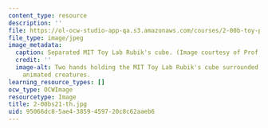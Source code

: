 ```yaml
---
content_type: resource
description: ''
file: https://ol-ocw-studio-app-qa.s3.amazonaws.com/courses/2-00b-toy-product-design-spring-2021/95066dc85ae43859459720c8c62aaeb6_2-00bs21-th.jpg
file_type: image/jpeg
image_metadata:
  caption: Separated MIT Toy Lab Rubik's cube. (Image courtesy of Prof. David Wallace.)
  credit: ''
  image-alt: Two hands holding the MIT Toy Lab Rubik's cube surrounded by fanciful
    animated creatures.
learning_resource_types: []
ocw_type: OCWImage
resourcetype: Image
title: 2-00bs21-th.jpg
uid: 95066dc8-5ae4-3859-4597-20c8c62aaeb6
---
```

